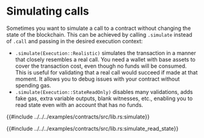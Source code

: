 # Simulating calls

<!-- This section should explain call simulation -->
<!-- call_simulation:example:start -->
Sometimes you want to simulate a call to a contract without changing the state of the blockchain. This can be achieved by calling `.simulate` instead of `.call` and passing in the desired execution context:
* `.simulate(Execution::Realistic)` simulates the transaction in a manner that closely resembles a real call. You need a wallet with base assets to cover the transaction cost, even though no funds will be consumed. This is useful for validating that a real call would succeed if made at that moment. It allows you to debug issues with your contract without spending gas.
* `.simulate(Execution::StateReadOnly)` disables many validations, adds fake gas, extra variable outputs, blank witnesses, etc., enabling you to read state even with an account that has no funds.
<!-- call_simulation:example:end -->

{{#include ../../../examples/contracts/src/lib.rs:simulate}}

{{#include ../../../examples/contracts/src/lib.rs:simulate_read_state}}
```
